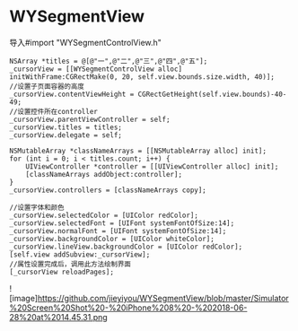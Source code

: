 # WYSegmentView

导入#import "WYSegmentControlView.h"

    NSArray *titles = @[@"一",@"二",@"三",@"四",@"五"];    
    _cursorView = [[WYSegmentControlView alloc] initWithFrame:CGRectMake(0, 20, self.view.bounds.size.width, 40)];
    //设置子页面容器的高度
    _cursorView.contentViewHeight = CGRectGetHeight(self.view.bounds)-40-49;
    //设置控件所在controller
    _cursorView.parentViewController = self;
    _cursorView.titles = titles;
    _cursorView.delegate = self;
    
    NSMutableArray *classNameArrays = [[NSMutableArray alloc] init];
    for (int i = 0; i < titles.count; i++) {
        UIViewController *controller = [[UIViewController alloc] init];
        [classNameArrays addObject:controller];
    }
    _cursorView.controllers = [classNameArrays copy];
    
    //设置字体和颜色
    _cursorView.selectedColor = [UIColor redColor];
    _cursorView.selectedFont = [UIFont systemFontOfSize:14];
    _cursorView.normalFont = [UIFont systemFontOfSize:14];
    _cursorView.backgroundColor = [UIColor whiteColor];
    _cursorView.lineView.backgroundColor = [UIColor redColor];
    [self.view addSubview:_cursorView];
    //属性设置完成后，调用此方法绘制界面
    [_cursorView reloadPages];
![image]https://github.com/jieyiyou/WYSegmentView/blob/master/Simulator%20Screen%20Shot%20-%20iPhone%208%20-%202018-06-28%20at%2014.45.31.png

